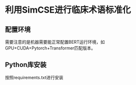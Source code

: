 # 利用SimCSE进行临床术语标准化

## 配置环境

需要注意的是机器需要能正常配置BERT运行环境，如GPU+CUDA+Pytorch+Transformer匹配版本。 

## Python库安装

按照requirements.txt进行安装